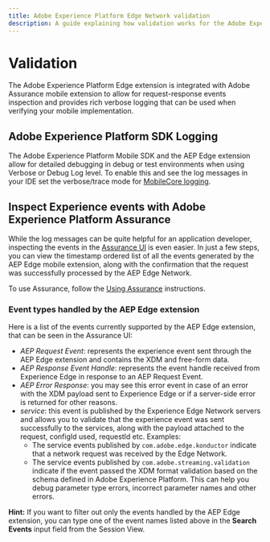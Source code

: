 ```yaml
---
title: Adobe Experience Platform Edge Network validation
description: A guide explaining how validation works for the Adobe Experience Platform Edge Network mobile extension.
---
```


# Validation

The Adobe Experience Platform Edge extension is integrated with Adobe Assurance mobile extension to allow for request-response events inspection and provides rich verbose logging that can be used when verifying your mobile implementation.

## Adobe Experience Platform SDK Logging

The Adobe Experience Platform Mobile SDK and the AEP Edge extension allow for detailed debugging in debug or test environments when using Verbose or Debug Log level. To enable this and see the log messages in your IDE set the verbose/trace mode for [MobileCore logging](../getting-started/enable-debug-logging.md#debug-logging).

## Inspect Experience events with Adobe Experience Platform Assurance

While the log messages can be quite helpful for an application developer, inspecting the events in the [Assurance UI](https://experience.adobe.com/assurance/) is even easier. In just a few steps, you can view the timestamp ordered list of all the events generated by the AEP Edge mobile extension, along with the confirmation that the request was successfully processed by the AEP Edge Network.

To use Assurance, follow the [Using Assurance](../platform-assurance/index.md) instructions.

### Event types handled by the AEP Edge extension

Here is a list of the events currently supported by the AEP Edge extension, that can be seen in the Assurance UI:

* _AEP Request Event_: represents the experience event sent through the AEP Edge extension and contains the XDM and free-form data.
* _AEP Response Event Handle_: represents the event handle received from Experience Edge in response to an AEP Request Event.
* _AEP Error Response_: you may see this error event in case of an error with the XDM payload sent to Experience Edge or if a server-side error is returned for other reasons.
* _service_: this event is published by the Experience Edge Network servers and allows you to validate that the experience event was sent successfully to the services, along with the payload attached to the request, configId used, requestId etc. Examples:
  * The service events published by `com.adobe.edge.konductor` indicate that a network request was received by the Edge Network.
  * The service events published by `com.adobe.streaming.validation` indicate if the event passed the XDM format validation based on the schema defined in Adobe Experience Platform. This can help you debug parameter type errors, incorrect parameter names and other errors.

**Hint:** If you want to filter out only the events handled by the AEP Edge extension, you can type one of the event names listed above in the **Search Events** input field from the Session View.


